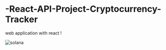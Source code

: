 # -React-API-Project-Cryptocurrency-Tracker
web application with react !


![solana](https://user-images.githubusercontent.com/102997226/188313205-9c49e4e0-7ec6-44aa-9567-577801e5ad42.JPG)
